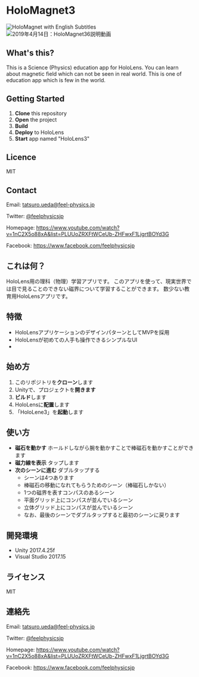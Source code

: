# HoloMagnet3

![HoloMagnet with English Subtitles](https://user-images.githubusercontent.com/129954/56087679-a65bdc00-5eaa-11e9-8f3d-f08724833a32.gif)
![2019年4月14日：HoloMagnet36説明動画](https://user-images.githubusercontent.com/129954/56087721-73feae80-5eab-11e9-9aca-0b4f8a344ed6.gif)

## What's this?

This is a Science (Physics) education app for HoloLens.
You can learn about magnetic field which can not be seen in real world.
This is one of education app which is few in the world.

## Getting Started

1. **Clone** this repository
2. **Open** the project
3. **Build**
4. **Deploy** to HoloLens
5. **Start** app named "HoloLens3"

## Licence

MIT

## Contact

Email: tatsuro.ueda@feel-physics.jp

Twitter: [\@feelphysicsjp](https://twitter.com/feelphysicsjp)

Homepage: https://www.youtube.com/watch?v=1nC2X5o88xA&list=PLUUoZRXFtWCeUb-ZHFwxF1LjgrtBOYd3G

Facebook: https://www.facebook.com/feelphysicsjp

## これは何？

HoloLens用の理科（物理）学習アプリです。
このアプリを使って、現実世界では目で見ることのできない磁界について学習することができます。
数少ない教育用HoloLensアプリです。

## 特徴

- HoloLensアプリケーションのデザインパターンとしてMVPを採用
- HoloLensが初めての人手も操作できるシンプルなUI
- 

## 始め方

1. このリポジトリを**クローン**します
2. Unityで、プロジェクトを**開きます**
3. **ビルド**します
4. HoloLensに**配置**します
4. 「HoloLene3」を**起動**します

## 使い方

- **磁石を動かす**
  ホールドしながら腕を動かすことで棒磁石を動かすことができます
- **磁力線を表示**
  タップします
- **次のシーンに進む**
  ダブルタップする
  - シーンは4つあります
  - 棒磁石の移動になれてもらうためのシーン（棒磁石しかない）
  - 1つの磁界を表すコンパスのあるシーン
  - 平面グリッド上にコンパスが並んでいるシーン
  - 立体グリッド上にコンパスが並んでいるシーン
  - なお、最後のシーンでダブルタップすると最初のシーンに戻ります

## 開発環境

- Unity 2017.4.25f
- Visual Studio 2017.15

## ライセンス
MIT

## 連絡先

Email: tatsuro.ueda@feel-physics.jp

Twitter: [@feelphysicsjp](https://twitter.com/feelphysicsjp)

Homepage: https://www.youtube.com/watch?v=1nC2X5o88xA&list=PLUUoZRXFtWCeUb-ZHFwxF1LjgrtBOYd3G

Facebook: https://www.facebook.com/feelphysicsjp
